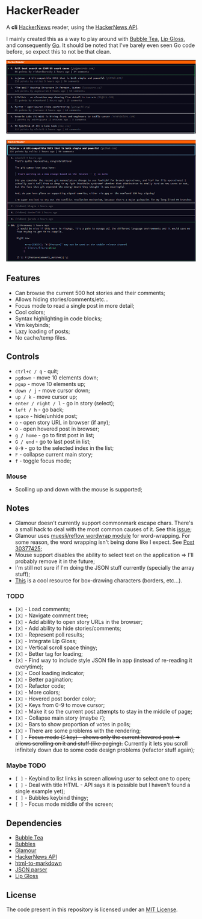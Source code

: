 # HackerReader

A **cli** [HackerNews](https://news.ycombinator.com/) reader, using the
[HackerNews API](https://github.com/HackerNews/API).

I mainly created this as a way to play around with
[Bubble Tea](https://github.com/charmbracelet/bubbletea),
[Lip Gloss](https://github.com/charmbracelet/lipgloss), and consequently
[Go](https://go.dev/). It should be noted that I've barely even seen Go code
before, so expect this to not be that clean.

![Main screen](./img/main.png)

![Inside a story](./img/inside_story.png)

## Features

- Can browse the current 500 hot stories and their comments;
- Allows hiding stories/comments/etc...
- Focus mode to read a single post in more detail;
- Cool colors;
- Syntax highlighting in code blocks;
- Vim keybinds;
- Lazy loading of posts;
- No cache/temp files.

## Controls

- `ctrl+c / q` - quit;
- `pgdown` - move 10 elements down;
- `pgup` - move 10 elements up;
- `down / j` - move cursor down;
- `up / k` - move cursor up;
- `enter / right / l` - go in story (select);
- `left / h` - go back;
- `space` - hide/unhide post;
- `o` - open story URL in browser (if any);
- `O` - open hovered post in browser;
- `g / home` - go to first post in list;
- `G / end` - go to last post in list;
- `0-9` - go to the selected index in the list;
- `F` - collapse current main story;
- `f` - toggle focus mode;

### Mouse

- Scolling up and down with the mouse is supported;

## Notes

- Glamour doesn't currently support commonmark escape chars. There's a small
  hack to deal with the most common causes of it. See this
  [issue](https://github.com/charmbracelet/glamour/issues/106);
- Glamour uses [muesli/reflow wordwrap module](https://github.com/muesli/reflow)
  for word-wrapping. For some reason, the word wrapping isn't being done like I
  expect. See [Post 30377425](https://news.ycombinator.com/item?id=30377425);
- Mouse support disables the ability to select text on the application => I'll
  probably remove it in the future;
- I'm still not sure if I'm doing the JSON stuff currently (specially the array
  stuff);
- [This](https://en.wikipedia.org/wiki/Box-drawing_character) is a cool resource
  for box-drawing characters (borders, etc...).

### TODO

- `[X]` - Load comments;
- `[X]` - Navigate comment tree;
- `[X]` - Add ability to open story URLs in the browser;
- `[X]` - Add ability to hide stories/comments;
- `[X]` - Represent poll results;
- `[X]` - Integrate Lip Gloss;
- `[X]` - Vertical scroll space thingy;
- `[X]` - Better tag for loading;
- `[X]` - Find way to include style JSON file in app (instead of re-reading it
  everytime);
- `[X]` - Cool loading indicator;
- `[X]` - Better pagination;
- `[X]` - Refactor code;
- `[X]` - More colors;
- `[X]` - Hovered post border color;
- `[X]` - Keys from 0-9 to move cursor;
- `[X]` - Make it so the current post attempts to stay in the middle of page;
- `[X]` - Collapse main story (maybe `F`);
- `[X]` - Bars to show proportion of votes in polls;
- `[X]` - There are some problems with the rendering;
- `[ ]` - ~~Focus mode (`f` key) - shows only the current hovered post => allows
  scrolling on it and stuff (like paging).~~ Currently it lets you scroll
  infinitely down due to some code design problems (refactor stuff again);

### Maybe TODO

- `[ ]` - Keybind to list links in screen allowing user to select one to open;
- `[ ]` - Deal with title HTML - API says it is possible but I haven't found a
  single example yet);
- `[ ]` - Bubbles keybind thingy;
- `[ ]` - Focus mode middle of the screen;

## Dependencies

- [Bubble Tea](https://github.com/charmbracelet/bubbletea)
- [Bubbles](https://github.com/charmbracelet/bubbles)
- [Glamour](https://github.com/charmbracelet/glamour)
- [HackerNews API](https://github.com/HackerNews/API)
- [html-to-markdown](https://github.com/JohannesKaufmann/html-to-markdown)
- [JSON parser](https://github.com/buger/jsonparser)
- [Lip Gloss](https://github.com/charmbracelet/lipgloss)

## License

The code present in this repository is licensed under an
[MIT License](./LICENSE).
